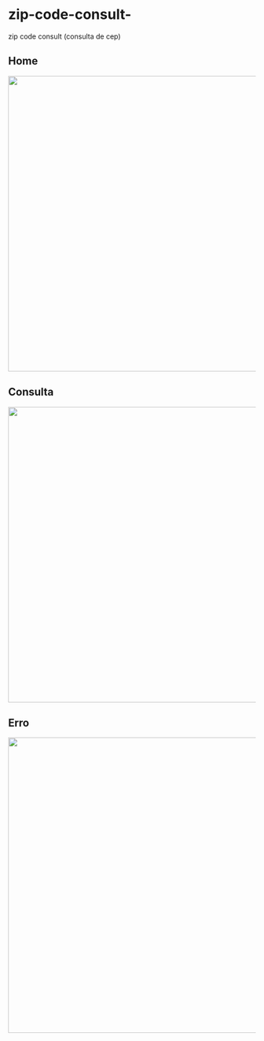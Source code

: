 # zip-code-consult-
zip code consult (consulta de cep)

<h2>Home</h2>

<div align="center">
  <img src="https://user-images.githubusercontent.com/43641825/146285974-b4c1ff1a-222c-45ab-9298-f42c951ec386.PNG" width="600px" >
</div>

<h2>Consulta</h2>

<div align="center">
  <img src="https://user-images.githubusercontent.com/43641825/146286026-89ff80f3-8bc9-4712-a8ff-767bae872475.PNG" width="600px">
</div>

<h2>Erro</h2>

<div align="center">
  <img src="https://user-images.githubusercontent.com/43641825/146286033-7c123444-14b5-4f6c-b80c-8a1c9695b84c.PNG"width="600px">
</div>




